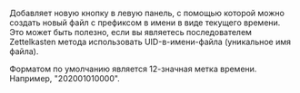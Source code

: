 Добавляет новую кнопку в левую панель, с помощью которой можно создать новый файл с префиксом в имени в виде текущего времени. Это может быть полезно, если вы являетесь последователем Zettelkasten метода использовать UID-в-имени-файла (уникальное имя файла).

Форматом по умолчанию является 12-значная метка времени. Например, "202001010000".
